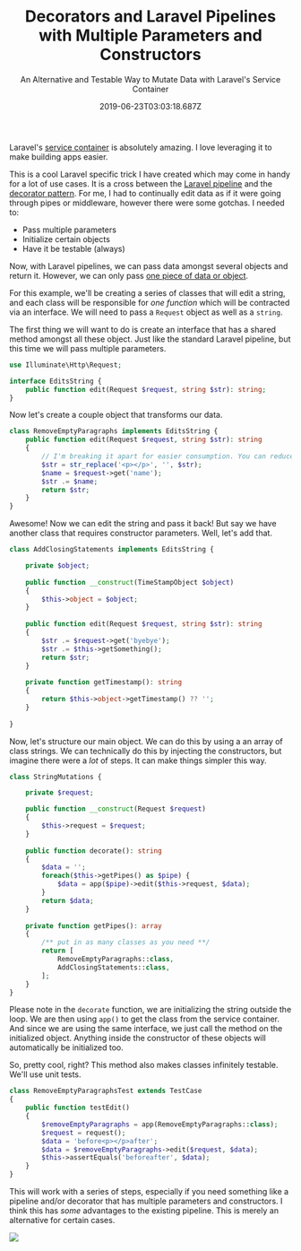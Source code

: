 ﻿---
title: Decorators and Laravel Pipelines with Multiple Parameters and Constructors
subtitle: An Alternative and Testable Way to Mutate Data with Laravel's Service Container
date: 2019-06-23T03:03:18.687Z
draft: false
type: post
tags: ["laravel", "PHP", "pipeline", "design pattern", "decorator", "tips and tricks"]
description:
  A Laravel specific trick sequentially manipulate data. Allows for testable
  pipelines that utilize the service container and multiple parameters and constructors.
image: 
cover: https://picsum.photos/id/137/1376/800
summary: A Laravel specific trick sequentially manipulate data. Allows for testable
                             pipelines that utilize the service container and multiple parameters and constructors.
---

Laravel's [service container](https://laravel.com/docs/5.8/container) is absolutely amazing. I love leveraging it to make building apps easier.

This is a cool Laravel specific trick I have created which may come in handy for a lot of use cases. It is a cross between the [Laravel pipeline](https://jeffochoa.me/understanding-laravel-pipelines) and the [decorator pattern](https://laracasts.com/series/design-patterns-in-php/episodes/1). For me, I had to continually edit data as if it were going through pipes or middleware, however there were some gotchas. I needed to:

- Pass multiple parameters
- Initialize certain objects
- Have it be testable (always)

Now, with Laravel pipelines, we can pass data amongst several objects and return it. However, we can only pass [one piece of data or object](https://github.com/illuminate/pipeline/blob/master/Pipeline.php#L59).

For this example, we'll be creating a series of classes that will edit a string, and each class will be responsible for _one function_ which will be contracted via an interface. We will need to pass a `Request` object as well as a `string`. 

The first thing we will want to do is create an interface that has a shared method amongst all these object. Just like the standard Laravel pipeline, but this time we will pass multiple parameters.

```php
use Illuminate\Http\Request;

interface EditsString {
    public function edit(Request $request, string $str): string;
}
```

Now let's create a couple object that transforms our data.

```php
class RemoveEmptyParagraphs implements EditsString {
    public function edit(Request $request, string $str): string 
    {
        // I'm breaking it apart for easier consumption. You can reduce the number of variable assignments.
        $str = str_replace('<p></p>', '', $str);
        $name = $request->get('name');
        $str .= $name;
        return $str;
    }
}
```

Awesome! Now we can edit the string and pass it back! But say we have another class that requires constructor parameters. Well, let's add that.

```php
class AddClosingStatements implements EditsString {

    private $object;
    
    public function __construct(TimeStampObject $object)
    {
        $this->object = $object;
    }
    
    public function edit(Request $request, string $str): string 
    {
        $str .= $request->get('byebye');
        $str .= $this->getSomething();
        return $str;
    }
    
    private function getTimestamp(): string
    {
        return $this->object->getTimestamp() ?? '';
    }
    
}
```

Now, let's structure our main object. We can do this by using a an array of class strings. We can technically do this by injecting the constructors, but imagine there were a _lot_ of steps. It can make things simpler this way. 

```php
class StringMutations {

    private $request;

    public function __construct(Request $request)
    {
        $this->request = $request;
    }
    
    public function decorate(): string
    {
        $data = '';
        foreach($this->getPipes() as $pipe) {
            $data = app($pipe)->edit($this->request, $data);
        }
        return $data;
    }
    
    private function getPipes(): array
    {
        /** put in as many classes as you need **/
        return [
            RemoveEmptyParagraphs::class,
            AddClosingStatements::class,
        ];
    }
}
```

Please note in the `decorate` function, we are initializing the string outside the loop. We are then using `app()` to get the class from the service container. And since we are using the same interface, we just call the method on the initialized object. Anything inside the constructor of these objects will automatically be initialized too. 

So, pretty cool, right? This method also makes classes infinitely testable. We'll use unit tests. 

```php
class RemoveEmptyParagraphsTest extends TestCase
{
    public function testEdit()
    {
        $removeEmptyParagraphs = app(RemoveEmptyParagraphs::class);
        $request = request();
        $data = 'before<p></p>after';
        $data = $removeEmptyParagraphs->edit($request, $data);
        $this->assertEquals('beforeafter', $data);
    }
}
```

This will work with a series of steps, especially if you need something like a pipeline and/or decorator that has multiple parameters and constructors. I think this has _some_ advantages to the existing pipeline. This is merely an alternative for certain cases.

![](https://media.giphy.com/media/5txEwCBREwRJWJtvoI/giphy.gif)